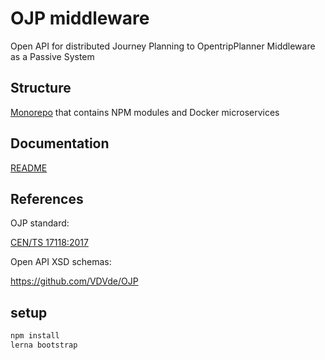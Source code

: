 # OJP middleware

Open API for distributed Journey Planning to OpentripPlanner Middleware as a Passive System


## Structure

[Monorepo](https://codefresh.io/howtos/lerna-monorepo/) that contains NPM modules and Docker microservices

## Documentation

[README](docs/README.md)

## References

OJP standard:

[CEN/TS 17118:2017](https://standards.cen.eu/dyn/www/f?p=204:110:0::::FSP_LANG_ID,FSP_PROJECT:25,62236&cs=1B542F8CC8406A0BD65B6937689DD7740)

Open API XSD schemas:

https://github.com/VDVde/OJP


## setup

```bash
npm install
lerna bootstrap
```
